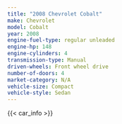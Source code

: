 ```yaml
---
title: "2008 Chevrolet Cobalt"
make: Chevrolet
model: Cobalt
year: 2008
engine-fuel-type: regular unleaded
engine-hp: 148
engine-cylinders: 4
transmission-type: Manual
driven-wheels: Front wheel drive
number-of-doors: 4
market-category: N/A
vehicle-size: Compact
vehicle-style: Sedan
---
```


{{< car_info >}}
